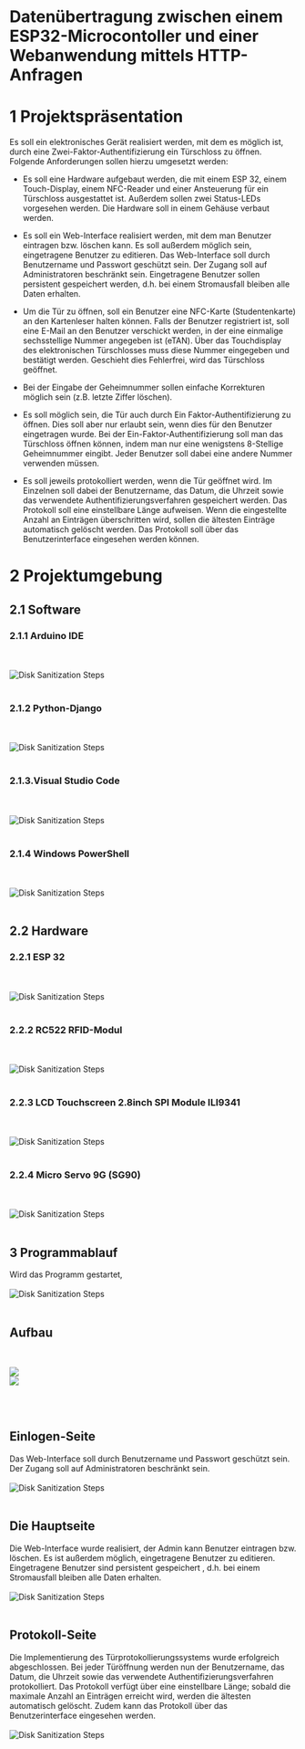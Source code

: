 # Datenübertragung zwischen einem ESP32-Microcontoller und einer Webanwendung  mittels HTTP-Anfragen
<h1>1 Projektspräsentation</h1>

Es soll ein elektronisches Gerät realisiert werden, mit dem es möglich ist, durch eine Zwei-Faktor-Authentifizierung ein Türschloss zu öffnen. Folgende Anforderungen sollen hierzu umgesetzt werden:

- Es soll eine Hardware aufgebaut werden, die mit einem ESP 32, einem Touch-Display, einem NFC-Reader und einer Ansteuerung für ein Türschloss ausgestattet ist. Außerdem sollen zwei Status-LEDs vorgesehen werden. Die Hardware soll in einem Gehäuse verbaut werden.

- Es soll ein Web-Interface realisiert werden, mit dem man Benutzer eintragen bzw. löschen kann. Es soll außerdem möglich sein, eingetragene Benutzer zu editieren. Das Web-Interface soll durch Benutzername und Passwort geschützt sein. Der Zugang soll auf Administratoren beschränkt sein. Eingetragene Benutzer sollen persistent gespeichert werden, d.h. bei einem Stromausfall bleiben alle Daten erhalten.

- Um die Tür zu öffnen, soll ein Benutzer eine NFC-Karte (Studentenkarte) an den Kartenleser halten können. Falls der Benutzer registriert ist, soll eine E-Mail an den Benutzer verschickt werden, in der eine einmalige sechsstellige Nummer angegeben ist (eTAN). Über das Touchdisplay des elektronischen Türschlosses muss diese Nummer eingegeben und bestätigt werden. Geschieht dies Fehlerfrei, wird das Türschloss geöffnet.

- Bei der Eingabe der Geheimnummer sollen einfache Korrekturen möglich sein (z.B. letzte Ziffer löschen).

- Es soll möglich sein, die Tür auch durch Ein Faktor-Authentifizierung zu öffnen. Dies soll aber nur erlaubt sein, wenn dies für den Benutzer eingetragen wurde. Bei der Ein-Faktor-Authentifizierung soll man das Türschloss öffnen können, indem man nur eine wenigstens 8-Stellige Geheimnummer eingibt. Jeder Benutzer soll dabei eine andere Nummer verwenden müssen.

- Es soll jeweils protokolliert werden, wenn die Tür geöffnet wird. Im Einzelnen soll dabei der Benutzername, das Datum, die Uhrzeit sowie das verwendete Authentifizierungsverfahren gespeichert werden. Das Protokoll soll eine einstellbare Länge aufweisen. Wenn die eingestellte Anzahl an Einträgen überschritten wird, sollen die ältesten Einträge automatisch gelöscht werden. Das Protokoll soll über das Benutzerinterface eingesehen werden können.

<h1> 2 Projektumgebung </h1>
<h2> 2.1 Software</h2>
<h3> 2.1.1 Arduino IDE</h3>
<br />
<br />
<img src="https://i.imgur.com/tstUSon.png" style="max-width:100%; height:auto; display:block; margin:auto;" alt="Disk Sanitization Steps"/>
<br />
<h3> 2.1.2 Python-Django</h3>
<br />
<br />
<img src="https://i.imgur.com/0gpaPQc.png" style="max-width:100%; height:auto; display:block; margin:auto;" alt="Disk Sanitization Steps"/>
<br />
<h3>2.1.3.Visual Studio Code</h3>
<br />
<br />
<img src="https://i.imgur.com/vLczaGc.png" style="max-width:100%; height:auto; display:block; margin:auto;" alt="Disk Sanitization Steps"/>
<br />

<h3>2.1.4 Windows PowerShell</h3>
<br />
<br />
<img src="https://i.imgur.com/swHorZU.png" style="max-width:100%; height:auto; display:block; margin:auto;" alt="Disk Sanitization Steps"/>
<br />

<h2> 2.2 Hardware</h2>
<h3> 2.2.1 ESP 32</h3>
<br />
<br />
<img src="https://i.imgur.com/PPFy0hz.png" style="max-width:100%; height:auto; display:block; margin:auto;" alt="Disk Sanitization Steps"/>
<br /> 

<h3>  2.2.2 RC522 RFID-Modul</h3>
<br />
<br />
<img src="https://i.imgur.com/ELRIocU.png" style="max-width:100%; height:auto; display:block; margin:auto;" alt="Disk Sanitization Steps"/>
<br /> 

<h3>  2.2.3 LCD Touchscreen 2.8inch SPI Module ILI9341</h3>
<br />
<br />
<img src="https://i.imgur.com/KETXBVF.png" style="max-width:100%; height:auto; display:block; margin:auto;" alt="Disk Sanitization Steps"/>
<br /> 

<h3>   2.2.4 Micro Servo 9G (SG90)</h3>
<br />
<br />
<img src="https://i.imgur.com/nnj8yPk.png" style="max-width:100%; height:auto; display:block; margin:auto;" alt="Disk Sanitization Steps"/>
<br />

<h2> 3 Programmablauf</h2>
Wird das Programm gestartet, 
<br />
<br />
<img src="https://i.imgur.com/kapRb6c.png" style="max-width:100%; height:auto; display:block; margin:auto;" alt="Disk Sanitization Steps"/>
<br />

<h2> Aufbau</h2>
<br />
<p align="center">
  <img src="https://i.imgur.com/a78HhZL.jpeg" style="max-width:100%; height:auto; display:block; margin:auto;" />
  <img src="https://i.imgur.com/7A9rFIG.jpeg" style="max-width:100%; height:auto; display:block; margin:auto;" />
</p>

<br />
<br />
<h2> Einlogen-Seite</h2>
Das Web-Interface soll durch Benutzername und Passwort geschützt sein. Der Zugang soll auf Administratoren beschränkt sein.
<br />
<br />
<img src="https://i.imgur.com/jcRT7aK.png" style="max-width:100%; height:auto; display:block; margin:auto;" alt="Disk Sanitization Steps"/>
<br />

<h2>Die Hauptseite</h2>
Die Web-Interface wurde realisiert, der Admin kann Benutzer eintragen bzw. löschen. Es ist außerdem möglich, eingetragene Benutzer zu editieren. Eingetragene Benutzer sind persistent gespeichert , d.h. bei einem Stromausfall bleiben alle Daten erhalten.
<br />
<br />
<img src="https://i.imgur.com/dNDweek.png" style="max-width:100%; height:auto; display:block; margin:auto;" alt="Disk Sanitization Steps"/>
<br />

<h2>Protokoll-Seite</h2>
Die Implementierung des Türprotokollierungssystems wurde erfolgreich abgeschlossen. Bei jeder Türöffnung werden nun der Benutzername, das Datum, die Uhrzeit sowie das verwendete Authentifizierungsverfahren protokolliert. Das Protokoll verfügt über eine einstellbare Länge; sobald die maximale Anzahl an Einträgen erreicht wird, werden die ältesten automatisch gelöscht. Zudem kann das Protokoll über das Benutzerinterface eingesehen werden.
<br />
<br />
<img src="https://i.imgur.com/eRvtwsB.png" style="max-width:100%; height:auto; display:block; margin:auto;" alt="Disk Sanitization Steps"/>
<br />
